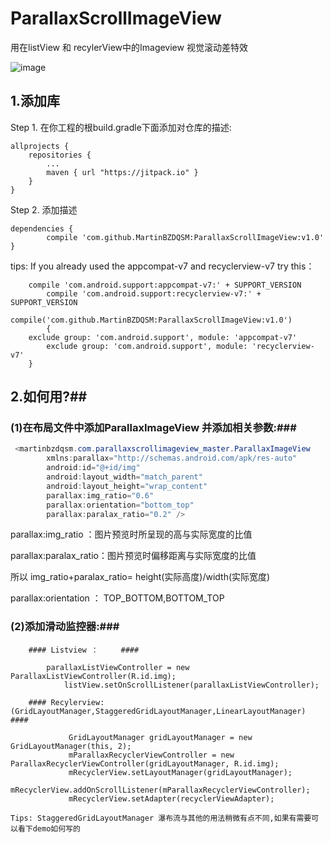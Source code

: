 # ParallaxScrollImageView
用在listView 和 recylerView中的Imageview 视觉滚动差特效

![image](https://github.com/MartinBZDQSM/ParallaxScrollImageView/blob/master/app/src/main/res/raw/pre.gif)


## 1.添加库 ##
Step 1. 在你工程的根build.gradle下面添加对仓库的描述:

	allprojects {
		repositories {
			...
			maven { url "https://jitpack.io" }
		}
	}
Step 2. 添加描述

	dependencies {
	        compile 'com.github.MartinBZDQSM:ParallaxScrollImageView:v1.0'
	}
   tips: If you already used the appcompat-v7 and recyclerview-v7 try this：

		compile 'com.android.support:appcompat-v7:' + SUPPORT_VERSION
    		compile 'com.android.support:recyclerview-v7:' + SUPPORT_VERSION
    		compile('com.github.MartinBZDQSM:ParallaxScrollImageView:v1.0')
    		{
		exclude group: 'com.android.support', module: 'appcompat-v7'
        	exclude group: 'com.android.support', module: 'recyclerview-v7'
		}

	
## 2.如何用?##

### (1)在布局文件中添加ParallaxImageView 并添加相关参数:###
```java
 <martinbzdqsm.com.parallaxscrollimageview_master.ParallaxImageView
        xmlns:parallax="http://schemas.android.com/apk/res-auto"
        android:id="@+id/img"
        android:layout_width="match_parent"
        android:layout_height="wrap_content"
        parallax:img_ratio="0.6"   
        parallax:orientation="bottom_top"
        parallax:paralax_ratio="0.2" />
```

parallax:img_ratio ：图片预览时所呈现的高与实际宽度的比值

parallax:paralax_ratio：图片预览时偏移距离与实际宽度的比值

所以 img_ratio+paralax_ratio= height(实际高度)/width(实际宽度)

parallax:orientation ：      TOP_BOTTOM,BOTTOM_TOP

### (2)添加滑动监控器:###
		#### Listview ：     ####

			parallaxListViewController = new ParallaxListViewController(R.id.img);
        		listView.setOnScrollListener(parallaxListViewController);
		
		#### Recylerview:(GridLayoutManager,StaggeredGridLayoutManager,LinearLayoutManager) ####
		
		         GridLayoutManager gridLayoutManager = new GridLayoutManager(this, 2);
        		 mParallaxRecyclerViewController = new ParallaxRecyclerViewController(gridLayoutManager, R.id.img);
        		 mRecyclerView.setLayoutManager(gridLayoutManager);
        		 mRecyclerView.addOnScrollListener(mParallaxRecyclerViewController);
        		 mRecyclerView.setAdapter(recyclerViewAdapter);
        		 
    Tips: StaggeredGridLayoutManager 瀑布流与其他的用法稍微有点不同,如果有需要可以看下demo如何写的	 
        		
	
